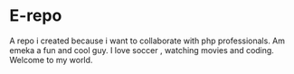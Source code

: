 # E-repo
A repo i created because i want to collaborate with php professionals.
Am emeka a fun and cool guy. I love soccer , watching movies and coding.
Welcome to my world.
